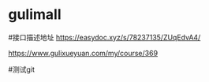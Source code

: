 # gulimall


#接口描述地址
https://easydoc.xyz/s/78237135/ZUqEdvA4/

https://www.gulixueyuan.com/my/course/369

#测试git

